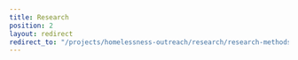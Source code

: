 ```yaml
---
title: Research
position: 2
layout: redirect
redirect_to: "/projects/homelessness-outreach/research/research-methods"
---
```


